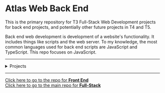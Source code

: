# Atlas Web Back End

This is the primary repository for T3 Full-Stack Web Development projects
for back end projects, and potentially other future projects in T4 and T5.

Back end web development is development of a website's functionality. It
includes things like scripts and the web server. To my knowledge, the most
common languages used for back end scripts are JavaScript and TypeScript. This
repo focuses on JavaScript.

---

<details>
<summary>Projects</summary>

- ## T3:
  - **[ES6 Basics](ES6_basic)**
  - **[ES6 classes](ES6_classes)**
  - **[ES6 data manipulation](ES6_data_manipulation)**
  - **[ES6 Promises](ES6_promise)**

</details>

---

[Click here to go to the repo for **Front End**](https://github.com/Zytronium/atlas-web_front_end)  
[Click here to go to the main repo for **Full-Stack**](https://github.com/Zytronium/atlas-web-development)
